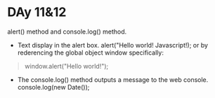 # DAy 11&12

alert() method and console.log() method.

- Text display in the alert box. alert("Hello world! Javascript!);
or by rederencing the global object window specifically: 
> window.alert("Hello world!");

- The console.log() method outputs a message to the web console. console.log(new Date());